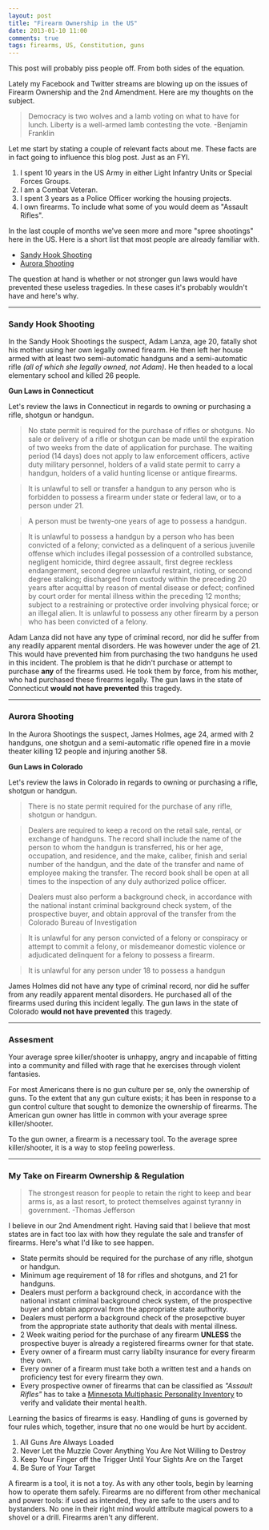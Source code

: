 ```yaml
---
layout: post
title: "Firearm Ownership in the US"
date: 2013-01-10 11:00
comments: true
tags: firearms, US, Constitution, guns
---
```


<div class="errorbox">This post will probably piss people off. From both sides of the equation.</div>

Lately my Facebook and Twitter streams are blowing up on the issues of Firearm Ownership and the 2nd Amendment. Here are my thoughts on the subject.

> Democracy is two wolves and a lamb voting on what to have for lunch. Liberty is a well-armed lamb contesting the vote. -Benjamin Franklin

Let me start by stating a couple of relevant facts about me. These facts are in fact going to influence this blog post. Just as an FYI.

 1. I spent 10 years in the US Army in either Light Infantry Units or Special Forces Groups.
 2. I am a Combat Veteran.
 3. I spent 3 years as a Police Officer working the housing projects.
 4. I own firearms. To include what some of you would deem as "Assault Rifles".

In the last couple of months we've seen more and more "spree shootings" here in the US. Here is a short list that most people are already familiar with.

* [Sandy Hook Shooting](http://en.wikipedia.org/wiki/Sandy_Hook_Elementary_School_shooting)
* [Aurora Shooting](http://en.wikipedia.org/wiki/Aurora,_Colorado_theater_shooting)

The question at hand is whether or not stronger gun laws would have prevented these useless tragedies. In these cases it's probably wouldn't have and here's why.

___

### Sandy Hook Shooting

In the Sandy Hook Shootings the suspect, Adam Lanza, age 20, fatally shot his mother using her own legally owned firearm. He then left her house armed with at least two semi-automatic handguns and a semi-automatic rifle _(all of which she legally owned, not Adam)_. He then headed to a local elementary school and killed 26 people.

__Gun Laws in Connecticut__

Let's review the laws in Connecticut in regards to owning or purchasing a rifle, shotgun or handgun.

> No state permit is required for the purchase of rifles or shotguns. No sale or delivery of a rifle or shotgun can be made until the expiration of two weeks from the date of application for purchase. The waiting period (14 days) does not apply to law enforcement officers, active duty military personnel, holders of a valid state permit to carry a handgun, holders of a valid hunting license or antique firearms.

> It is unlawful to sell or transfer a handgun to any person who is forbidden to possess a firearm under state or federal law, or to a person under 21.

> A person must be twenty-one years of age to possess a handgun.

> It is unlawful to possess a handgun by a person who has been convicted of a felony; convicted as a delinquent of a serious juvenile offense which includes illegal possession of a controlled substance, negligent homicide, third degree assault, first degree reckless endangerment, second degree unlawful restraint, rioting, or second degree stalking; discharged from custody within the preceding 20 years after acquittal by reason of mental disease or defect; confined by court order for mental illness within the preceding 12 months; subject to a restraining or protective order involving physical force; or an illegal alien. It is unlawful to possess any other firearm by a person who has been convicted of a felony.

Adam Lanza did not have any type of criminal record, nor did he suffer from any readily apparent mental disorders. He was however under the age of 21. This would have prevented him from purchasing the two handguns he used in this incident. The problem is that he didn't purchase or attempt to purchase __any__ of the firearms used. He took them by force, from his mother, who had purchased these firearms legally. The gun laws in the state of Connecticut __would not have prevented__ this tragedy.

___

### Aurora Shooting

In the Aurora Shootings the suspect, James Holmes, age 24, armed with 2 handguns, one shotgun and a semi-automatic rifle opened fire in a movie theater killing 12 people and injuring another 58.

__Gun Laws in Colorado__

Let's review the laws in Colorado in regards to owning or purchasing a rifle, shotgun or handgun.

> There is no state permit required for the purchase of any rifle, shotgun or handgun.

> Dealers are required to keep a record on the retail sale, rental, or exchange of  handguns.  The record shall include the name of the person to whom the handgun is transferred, his or her age, occupation, and residence, and the make, caliber, finish and serial number of the handgun, and the date of the transfer and name of employee making the transfer.  The record book shall be open at all times to the inspection of any duly authorized police officer.

> Dealers must also perform a background check, in accordance with the national instant criminal background check system, of the prospective buyer, and obtain approval of the transfer from the Colorado Bureau of Investigation

> It is unlawful for any person convicted of a felony or conspiracy or attempt to commit a felony, or misdemeanor domestic violence or adjudicated delinquent for a felony to possess a firearm.  

> It is unlawful for any person under 18 to possess a handgun

James Holmes did not have any type of criminal record, nor did he suffer from any readily apparent mental disorders. He purchased all of the firearms used during this incident legally. The gun laws in the state of Colorado __would not have prevented__ this tragedy.

___

### Assesment

Your average spree killer/shooter is unhappy, angry and incapable of fitting into a community and filled with rage that he exercises through violent fantasies.

For most Americans there is no gun culture per se, only the ownership of guns. To the extent that any gun culture exists; it has been in response to a gun control culture that sought to demonize the ownership of firearms. The American gun owner has little in common with your average spree killer/shooter.

To the gun owner, a firearm is a necessary tool. To the average spree killer/shooter, it is a way to stop feeling powerless.

___

### My Take on Firearm Ownership & Regulation

>The strongest reason for people to retain the right to keep and bear arms is, as a last resort, to protect themselves against tyranny in government. -Thomas Jefferson

I believe in our 2nd Amendment right. Having said that I believe that most states are in fact too lax with how they regulate the sale and transfer of firearms. Here's what I'd like to see happen.

* State permits should be required for the purchase of any rifle, shotgun or handgun.
* Minimum age requirement of 18 for rifles and shotguns, and 21 for handguns.
* Dealers must perform a background check, in accordance with the national instant criminal background check system, of the prospective buyer and obtain approval from the appropriate state authority.
* Dealers must perform a background check of the prosepctive buyer from the appropriate state authority that deals with mental illness.
* 2 Week waiting period for the purchase of any firearm __UNLESS__ the prospective buyer is already a registered firearms owner for that state.
* Every owner of a firearm must carry liabilty insurance for every firearm they own.
* Every owner of a firearm must take both a written test and a hands on proficiency test for every firearm they own.
* Every prospective owner of firearms that can be classified as _"Assault Rifles"_ has to take a [Minnesota Multiphasic Personality Inventory](http://en.wikipedia.org/wiki/Minnesota_Multiphasic_Personality_Inventory) to verify and validate their mental health.

Learning the basics of firearms is easy. Handling of guns is governed by four rules which, together, insure that no one would be hurt by accident.

1. All Guns Are Always Loaded
2. Never Let the Muzzle Cover Anything You Are Not Willing to Destroy
3. Keep Your Finger off the Trigger Until Your Sights Are on the Target
4. Be Sure of Your Target

A firearm is a tool, it is not a toy. As with any other tools, begin by learning how to operate them safely. Firearms are no different from other mechanical and power tools: if used as intended, they are safe to the users and to bystanders. No one in their right mind would attribute magical powers to a shovel or a drill. Firearms aren't any different.
